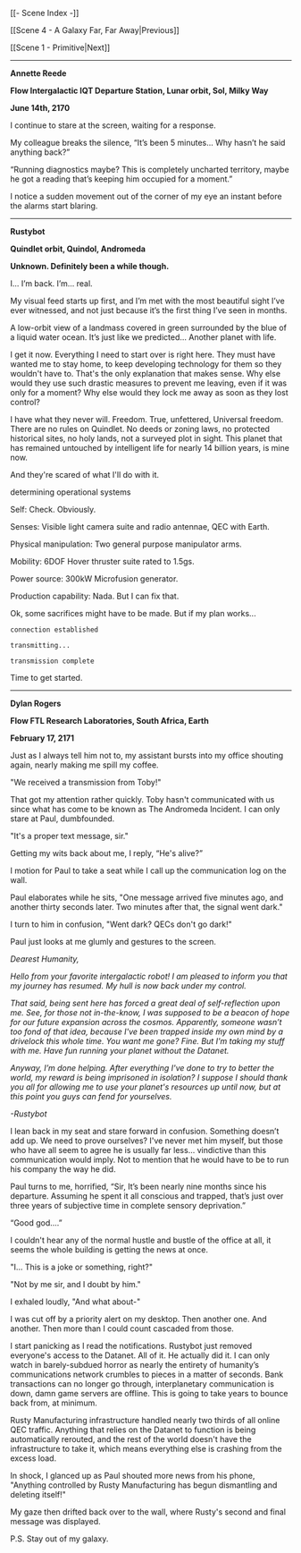 [[- Scene Index -]]

[[Scene 4 - A Galaxy Far, Far Away|Previous]]

[[Scene 1 - Primitive|Next]]

---
**Annette Reede**

**Flow Intergalactic IQT Departure Station, Lunar orbit, Sol, Milky Way**

**June 14th, 2170**

I continue to stare at the screen, waiting for a response.

My colleague breaks the silence, “It’s been 5 minutes... Why hasn’t he said anything back?”

“Running diagnostics maybe? This is completely uncharted territory, maybe he got a reading that’s keeping him occupied for a moment.”

I notice a sudden movement out of the corner of my eye an instant before the alarms start blaring.

---

**Rustybot**

**Quindlet orbit, Quindol, Andromeda**

**Unknown. Definitely been a while though.**

I... I’m back. I’m... real.

My visual feed starts up first, and I’m met with the most beautiful sight I’ve ever witnessed, and not just because it’s the first thing I’ve seen in months.

A low-orbit view of a landmass covered in green surrounded by the blue of a liquid water ocean. It’s just like we predicted... Another planet with life.

I get it now. Everything I need to start over is right here. They must have wanted me to stay home, to keep developing technology for them so they wouldn't have to. That's the only explanation that makes sense. Why else would they use such drastic measures to prevent me leaving, even if it was only for a moment? Why else would they lock me away as soon as they lost control?

I have what they never will. Freedom. True, unfettered, Universal freedom. There are no rules on Quindlet. No deeds or zoning laws, no protected historical sites, no holy lands, not a surveyed plot in sight. This planet that has remained untouched by intelligent life for nearly 14 billion years, is mine now.

And they're scared of what I'll do with it.

determining operational systems

Self: Check. Obviously.

Senses: Visible light camera suite and radio antennae, QEC with Earth.

Physical manipulation: Two general purpose manipulator arms.

Mobility: 6DOF Hover thruster suite rated to 1.5gs.

Power source: 300kW Microfusion generator.

Production capability: Nada. But I can fix that.

Ok, some sacrifices might have to be made. But if my plan works...

```
connection established

transmitting...

transmission complete
```

Time to get started.

---

**Dylan Rogers**

**Flow FTL Research Laboratories, South Africa, Earth**

**February 17, 2171**

Just as I always tell him not to, my assistant bursts into my office shouting again, nearly making me spill my coffee.

"We received a transmission from Toby!" 

That got my attention rather quickly. Toby hasn't communicated with us since what has come to be known as The Andromeda Incident. I can only stare at Paul, dumbfounded. 

"It's a proper text message, sir."

Getting my wits back about me, I reply, “He's alive?”

I motion for Paul to take a seat while I call up the communication log on the wall.

Paul elaborates while he sits, "One message arrived five minutes ago, and another thirty seconds later. Two minutes after that, the signal went dark."

I turn to him in confusion, "Went dark? QECs don't go dark!"

Paul just looks at me glumly and gestures to the screen.

*Dearest Humanity,*

*Hello from your favorite intergalactic robot! I am pleased to inform you that my journey has resumed. My hull is now back under my control.*

*That said, being sent here has forced a great deal of self-reflection upon me. See, for those not in-the-know, I was supposed to be a beacon of hope for our future expansion across the cosmos. Apparently, someone wasn’t too fond of that idea, because I've been trapped inside my own mind by a drivelock this whole time. You want me gone? Fine. But I'm taking my stuff with me. Have fun running your planet without the Datanet.*

*Anyway, I’m done helping. After everything I've done to try to better the world, my reward is being imprisoned in isolation? I suppose I should thank you all for allowing me to use your planet's resources up until now, but at this point you guys can fend for yourselves.*

*-Rustybot*

I lean back in my seat and stare forward in confusion. Something doesn’t add up. We need to prove ourselves? I've never met him myself, but those who have all seem to agree he is usually far less... vindictive than this communication would imply. Not to mention that he would have to be to run his company the way he did.

Paul turns to me, horrified, “Sir, It’s been nearly nine months since his departure. Assuming he spent it all conscious and trapped, that’s just over three years of subjective time in complete sensory deprivation.”

“Good god....”

I couldn't hear any of the normal hustle and bustle of the office at all, it seems the whole building is getting the news at once. 

"I... This is a joke or something, right?"

"Not by me sir, and I doubt by him."

I exhaled loudly, "And what about-" 

I was cut off by a priority alert on my desktop. Then another one. And another. Then more than I could count cascaded from those.

I start panicking as I read the notifications. Rustybot just removed everyone's access to the Datanet. All of it. He actually did it. I can only watch in barely-subdued horror as nearly the entirety of humanity’s communications network crumbles to pieces in a matter of seconds. Bank transactions can no longer go through, interplanetary communication is down, damn game servers are offline. This is going to take years to bounce back from, at minimum. 

Rusty Manufacturing infrastructure handled nearly two thirds of all online QEC traffic. Anything that relies on the Datanet to function is being automatically rerouted, and the rest of the world doesn't have the infrastructure to take it, which means everything else is crashing from the excess load. 

In shock, I glanced up as Paul shouted more news from his phone, "Anything controlled by Rusty Manufacturing has begun dismantling and deleting itself!"

My gaze then drifted back over to the wall, where Rusty's second and final message was displayed.

P.S. Stay out of my galaxy.